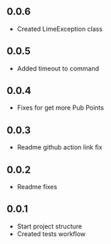 ## 0.0.6

* Created LimeException class

## 0.0.5

* Added timeout to command

## 0.0.4

* Fixes for get more Pub Points

## 0.0.3

* Readme github action link fix

## 0.0.2

* Readme fixes

## 0.0.1

* Start project structure
* Created tests workflow